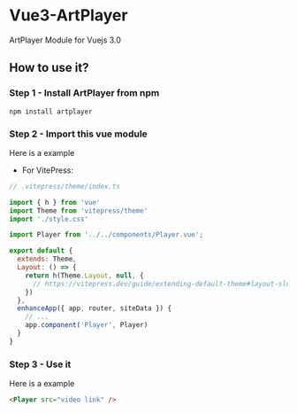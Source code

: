 # Vue3-ArtPlayer
ArtPlayer Module for Vuejs 3.0

## How to use it?
### Step 1 - Install ArtPlayer from npm
```
npm install artplayer
```

### Step 2 - Import this vue module
Here is a example

- For VitePress:
```javascript
// .vitepress/theme/index.ts

import { h } from 'vue'
import Theme from 'vitepress/theme'
import './style.css'

import Player from '../../components/Player.vue'; 

export default {
  extends: Theme,
  Layout: () => {
    return h(Theme.Layout, null, {
      // https://vitepress.dev/guide/extending-default-theme#layout-slots
    })
  },
  enhanceApp({ app, router, siteData }) {
    // ...
    app.component('Player', Player)
  }
}
```

### Step 3 - Use it
Here is a example

```html
<Player src="video link" />
```